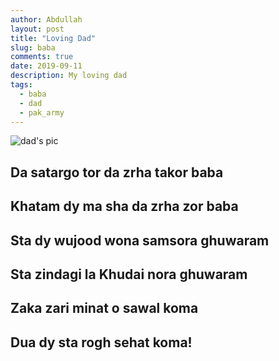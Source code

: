 ```yaml
---
author: Abdullah
layout: post
title: "Loving Dad"
slug: baba
comments: true
date: 2019-09-11
description: My loving dad
tags:
  - baba
  - dad
  - pak_army
---
```



![dad's pic](/images/dad.jpg)

## Da satargo tor da zrha takor baba

## Khatam dy ma sha da zrha zor baba





## Sta dy wujood wona samsora ghuwaram

## Sta zindagi la Khudai nora ghuwaram





## Zaka zari minat o sawal koma

## Dua dy sta rogh sehat koma!
